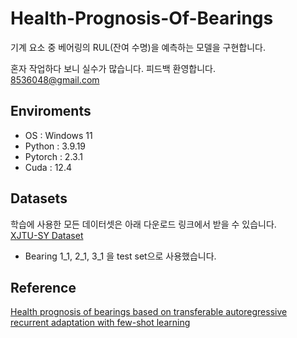# Health-Prognosis-Of-Bearings
기계 요소 중 베어링의 RUL(잔여 수명)을 예측하는 모델을 구현합니다.  

혼자 작업하다 보니 실수가 많습니다. 피드백 환영합니다.  
8536048@gmail.com  

## Enviroments
- OS : Windows 11
- Python : 3.9.19
- Pytorch : 2.3.1
- Cuda : 12.4

## Datasets
학습에 사용한 모든 데이터셋은 아래 다운로드 링크에서 받을 수 있습니다.  
[XJTU-SY Dataset](https://biaowang.tech/xjtu-sy-bearing-datasets/)

- Bearing 1_1, 2_1, 3_1 을 test set으로 사용했습니다. 

## Reference
[Health prognosis of bearings based on transferable autoregressive recurrent adaptation with few-shot learning](https://www.sciencedirect.com/science/article/abs/pii/S0888327024000840)  